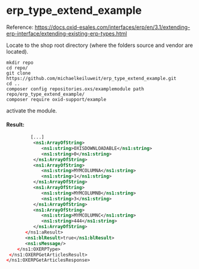# erp_type_extend_example

Reference: https://docs.oxid-esales.com/interfaces/erp/en/3.1/extending-erp-interface/extending-existing-erp-types.html


Locate to the shop root directory (where the folders source and vendor are located).

```
mkdir repo
cd repo/
git clone https://github.com/michaelkeiluweit/erp_type_extend_example.git
cd ..
composer config repositories.oxs/examplemodule path repo/erp_type_extend_example/
composer require oxid-support/example
```
  
activate the module.  


  
    
     
     
 #### Result:


```xml
         [...]
          <ns1:ArrayOfString>
             <ns1:string>OXISDOWNLOADABLE</ns1:string>
             <ns1:string>0</ns1:string>
          </ns1:ArrayOfString>
          <ns1:ArrayOfString>
             <ns1:string>MYMCOLUMNA</ns1:string>
             <ns1:string>1</ns1:string>
          </ns1:ArrayOfString>
          <ns1:ArrayOfString>
             <ns1:string>MYMCOLUMNB</ns1:string>
             <ns1:string>3</ns1:string>
          </ns1:ArrayOfString>
          <ns1:ArrayOfString>
             <ns1:string>MYMCOLUMNC</ns1:string>
             <ns1:string>444</ns1:string>
          </ns1:ArrayOfString>
       </ns1:aResult>
       <ns1:blResult>true</ns1:blResult>
       <ns1:sMessage/>
    </ns1:OXERPType>
 </ns1:OXERPGetArticlesResult>
</ns1:OXERPGetArticlesResponse>
```
